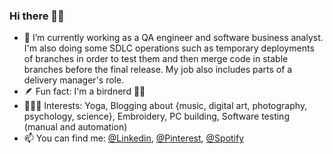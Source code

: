### Hi there 👋🏻

- 🔭 I’m currently working as a QA engineer and software business analyst. I'm also doing some SDLC operations such as temporary deployments of branches in order to test them and then merge code in stable branches before the final release. My job also includes parts of a delivery manager's role.
- 🪶 Fun fact: I'm a birdnerd 🪹🦉
- 🧘🏽‍♀️ Interests: Yoga, Blogging about {music, digital art, photography, psychology, science}, Embroidery, PC building, Software testing (manual and automation)
- 📫 You can find me: [@Linkedin](https://www.linkedin.com/akouim), [@Pinterest](https://www.pinterest.com/dpkgme/), [@Spotify](https://open.spotify.com/user/akmz)
